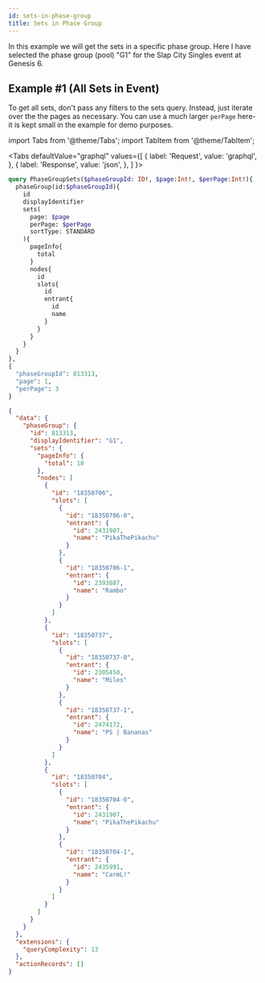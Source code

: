 ```yaml
---
id: sets-in-phase-group
title: Sets in Phase Group
---
```


In this example we will get the sets in a specific phase group.
Here I have selected the phase group (pool) "G1" for the Slap City Singles event at Genesis 6.

## Example #1 (All Sets in Event)

To get all sets, don't pass any filters to the sets query.
Instead, just iterate over the the pages as necessary.
You can use a much larger `perPage` here- it is kept small in the example for demo purposes.

import Tabs from '@theme/Tabs';
import TabItem from '@theme/TabItem';

<Tabs
defaultValue="graphql"
values={[
{ label: 'Request', value: 'graphql', },
{ label: 'Response', value: 'json', },
]
}>
<TabItem value="graphql">

```graphql
query PhaseGroupSets($phaseGroupId: ID!, $page:Int!, $perPage:Int!){
  phaseGroup(id:$phaseGroupId){
    id
    displayIdentifier
    sets(
      page: $page
      perPage: $perPage
      sortType: STANDARD
    ){
      pageInfo{
        total
      }
      nodes{
        id
        slots{
          id
          entrant{
            id
            name
          }
        }
      }
    }
  }
},
{
  "phaseGroupId": 813313,
  "page": 1,
  "perPage": 3
}
```

</TabItem>

<TabItem value="json">

```json
{
  "data": {
    "phaseGroup": {
      "id": 813313,
      "displayIdentifier": "G1",
      "sets": {
        "pageInfo": {
          "total": 18
        },
        "nodes": [
          {
            "id": "18350706",
            "slots": [
              {
                "id": "18350706-0",
                "entrant": {
                  "id": 2431907,
                  "name": "PikaThePikachu"
                }
              },
              {
                "id": "18350706-1",
                "entrant": {
                  "id": 2393887,
                  "name": "Rambo"
                }
              }
            ]
          },
          {
            "id": "18350737",
            "slots": [
              {
                "id": "18350737-0",
                "entrant": {
                  "id": 2305450,
                  "name": "Miles"
                }
              },
              {
                "id": "18350737-1",
                "entrant": {
                  "id": 2474172,
                  "name": "PS | Bananas"
                }
              }
            ]
          },
          {
            "id": "18350704",
            "slots": [
              {
                "id": "18350704-0",
                "entrant": {
                  "id": 2431907,
                  "name": "PikaThePikachu"
                }
              },
              {
                "id": "18350704-1",
                "entrant": {
                  "id": 2435991,
                  "name": "CarmL!"
                }
              }
            ]
          }
        ]
      }
    }
  },
  "extensions": {
    "queryComplexity": 13
  },
  "actionRecords": []
}
```

</TabItem>
</Tabs>
